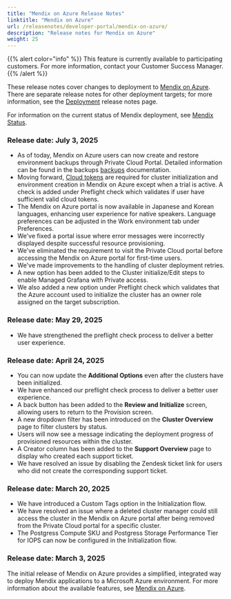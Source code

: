 ```yaml
---
title: "Mendix on Azure Release Notes"
linktitle: "Mendix on Azure"
url: /releasenotes/developer-portal/mendix-on-azure/
description: "Release notes for Mendix on Azure"
weight: 25
---
```


{{% alert color="info" %}} This feature is currently available to participating customers. For more information, contact your Customer Success Manager. {{% /alert %}}

These release notes cover changes to deployment to [Mendix on Azure](/developerportal/deploy/mendix-on-azure/). There are separate release notes for other deployment targets; for more information, see the [Deployment](/releasenotes/developer-portal/deployment/) release notes page.

For information on the current status of Mendix deployment, see [Mendix Status](https://status.mendix.com/).

### Release date: July 3, 2025
* As of today, Mendix on Azure users can now create and restore environment backups through Private Cloud Portal. Detailed information can be found in the backups [backups](/developerportal/deploy/mendix-on-azure/backups) documentation.
* Moving forward, [Cloud tokens](/control-center/cloud-tokens/) are required for cluster initialization and environment creation in Mendix on Azure except when a trial is active. A check is added under Preflight check which validates if user have sufficient valid cloud tokens.
* The Mendix on Azure portal is now available in Japanese and Korean languages, enhancing user experience for native speakers. Language preferences can be adjusted in the Work environment tab under Preferences.
* We've fixed a portal issue where error messages were incorrectly displayed despite successful resource provisioning.
* We've eliminated the requirement to visit the Private Cloud portal before accessing the Mendix on Azure portal for first-time users.
* We've made improvements to the handling of cluster deployment retries.
* A new option has been added to the Cluster initialize/Edit steps to enable Managed Grafana with Private access.
* We also added a new option under Preflight check which validates that the Azure account used to initialize the cluster has an owner role assigned on the target subscription.

### Release date: May 29, 2025

* We have strengthened the preflight check process to deliver a better user experience.

### Release date: April 24, 2025

* You can now update the **Additional Options** even after the clusters have been initialized.
* We have enhanced our preflight check process to deliver a better user experience.
* A back button has been added to the **Review and Initialize** screen, allowing users to return to the Provision screen.
* A new dropdown filter has been introduced on the **Cluster Overview** page to filter clusters by status.
* Users will now see a message indicating the deployment progress of provisioned resources within the cluster.
* A Creator column has been added to the **Support Overview** page to display who created each support ticket.
* We have resolved an issue by disabling the Zendesk ticket link for users who did not create the corresponding support ticket.

### Release date: March 20, 2025

* We have introduced a Custom Tags option in the Initialization flow.
* We have resolved an issue where a deleted cluster manager could still access the cluster in the Mendix on Azure portal after being removed from the Private Cloud portal for a specific cluster.
* The Postgress Compute SKU and Postgress Storage Performance Tier for IOPS can now be configured in the Initialization flow.

### Release date: March 3, 2025

The initial release of Mendix on Azure provides a simplified, integrated way to deploy Mendix applications to a Microsoft Azure environment. For more information about the available features, see [Mendix on Azure](/developerportal/deploy/mendix-on-azure/).
